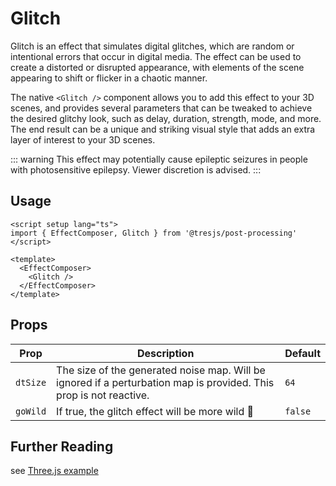 # Glitch

<DocsDemo>
  <GlitchThreeDemo />
</DocsDemo>

Glitch is an effect that simulates digital glitches, which are random or intentional errors that occur in digital media. The effect can be used to create a distorted or disrupted appearance, with elements of the scene appearing to shift or flicker in a chaotic manner.

The native `<Glitch />` component allows you to add this effect to your 3D scenes, and provides several parameters that can be tweaked to achieve the desired glitchy look, such as delay, duration, strength, mode, and more. The end result can be a unique and striking visual style that adds an extra layer of interest to your 3D scenes.

::: warning
This effect may potentially cause epileptic seizures in people with photosensitive epilepsy. Viewer discretion is advised.
:::

## Usage

```vue
<script setup lang="ts">
import { EffectComposer, Glitch } from '@tresjs/post-processing'
</script>

<template>
  <EffectComposer>
    <Glitch />
  </EffectComposer>
</template>
```

## Props

| Prop     | Description                                                                                                        | Default |
|----------|--------------------------------------------------------------------------------------------------------------------|---------|
| `dtSize` | The size of the generated noise map. Will be ignored if a perturbation map is provided. This prop is not reactive. | `64`    |
| `goWild` | If true, the glitch effect will be more wild 🤪  | `false`

## Further Reading

see [Three.js example](https://threejs.org/examples/?q=glit#webgl_postprocessing_glitch)
